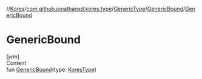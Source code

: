 //[Kores](../../../index.md)/[com.github.jonathanxd.kores.type](../../index.md)/[GenericType](../index.md)/[GenericBound](index.md)/[GenericBound](-generic-bound.md)



# GenericBound  
[jvm]  
Content  
fun [GenericBound](-generic-bound.md)(type: [KoresType](../../-kores-type/index.md))  



